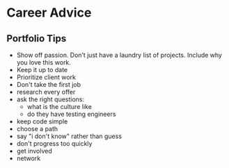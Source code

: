 # Career Advice

## Portfolio Tips

- Show off passion. Don’t just have a laundry list of projects. Include why you love this work.
- Keep it up to date
- Prioritize client work
- Don't take the first job
- research every offer
- ask the right questions:
  - what is the culture like
  - do they have testing engineers
- keep code simple
- choose a path
- say "i don't know" rather than guess
- don't progress too quickly
- get involved
- network
